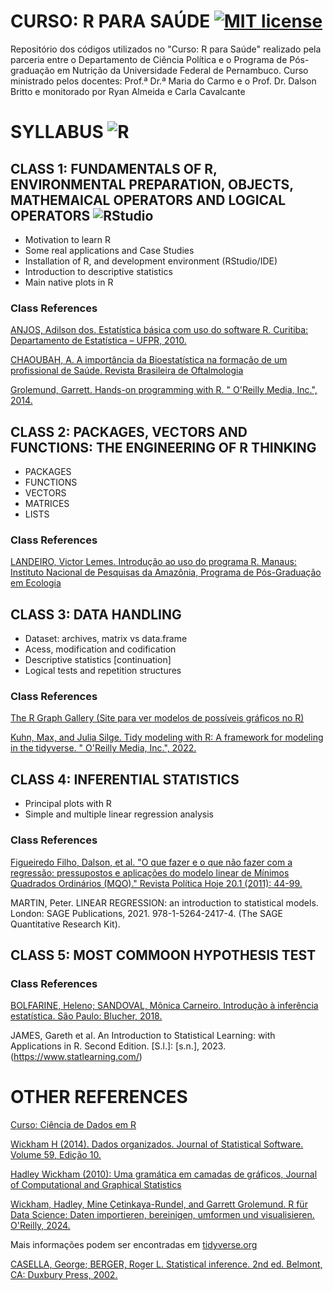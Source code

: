 # CURSO: R PARA SAÚDE   [![MIT license](https://img.shields.io/badge/License-MIT-blue.svg)](https://lbesson.mit-license.org/)
Repositório dos códigos utilizados no "Curso: R para Saúde" realizado pela parceria entre o Departamento de Ciência Política e o Programa de Pós-graduação em Nutrição da Universidade Federal de Pernambuco. Curso ministrado pelos docentes: Prof.ª Dr.ª Maria do Carmo e o Prof. Dr. Dalson Britto e monitorado por Ryan Almeida e Carla Cavalcante 

# SYLLABUS  ![R](https://img.shields.io/badge/r-%23276DC3.svg?style=for-the-badge&logo=r&logoColor=white) 

## CLASS 1: FUNDAMENTALS OF R, ENVIRONMENTAL PREPARATION, OBJECTS, MATHEMAICAL OPERATORS AND LOGICAL OPERATORS  ![RStudio](https://img.shields.io/badge/RStudio-4285F4?style=for-the-badge&logo=rstudio&logoColor=white)

* Motivation to learn R
* Some real applications and Case Studies
* Installation  of R, and development environment (RStudio/IDE)
* Introduction to descriptive statistics
* Main native plots in R

### Class References

[ANJOS, Adilson dos. Estatística básica com uso do software R. Curitiba: Departamento de Estatística – UFPR, 2010.](https://docs.ufpr.br/~aanjos/TRI/R/rbasico.pdf)

[CHAOUBAH, A. A importância da Bioestatística na formação de um profissional de Saúde. Revista Brasileira de Oftalmologia](https://www.scielo.br/j/rbof/a/ZnvJ63VgxhbhWthX9nVBWgg/?format=html&lang=pt)

[Grolemund, Garrett. Hands-on programming with R. " O'Reilly Media, Inc.", 2014.](https://rstudio-education.github.io/hopr/basics.html)

## CLASS 2: PACKAGES, VECTORS AND FUNCTIONS: THE ENGINEERING OF R THINKING

* PACKAGES
* FUNCTIONS
* VECTORS
* MATRICES
* LISTS

### Class References

[LANDEIRO, Victor Lemes. Introdução ao uso do programa R. Manaus: Instituto Nacional de Pesquisas da Amazônia, Programa de Pós-Graduação em Ecologia](https://cran.r-project.org/doc/contrib/Landeiro-Introducao.pdf)

## CLASS 3: DATA HANDLING

* Dataset: archives, matrix vs data.frame
* Acess, modification and codification
* Descriptive statistics [continuation]
* Logical tests and repetition structures

### Class References

[The R Graph Gallery (Site para ver modelos de possíveis gráficos no R)](https://r-graph-gallery.com/index.html)

[Kuhn, Max, and Julia Silge. Tidy modeling with R: A framework for modeling in the tidyverse. " O'Reilly Media, Inc.", 2022.](https://www.tmwr.org/)

## CLASS 4: INFERENTIAL STATISTICS

* Principal plots with R
* Simple and multiple linear regression analysis

### Class References

[Figueiredo Filho, Dalson, et al. "O que fazer e o que não fazer com a regressão: pressupostos e aplicações do modelo linear de Mínimos Quadrados Ordinários (MQO)." Revista Política Hoje 20.1 (2011): 44-99.](https://www.academia.edu/8169376/O_que_Fazer_e_o_que_N%C3%A3o_Fazer_com_a_Regress%C3%A3o_pressupostos_e_aplica%C3%A7%C3%B5es_do_modelo_linear_de_M%C3%ADnimos_Quadrados_Ordin%C3%A1rios_MQO)

MARTIN, Peter. LINEAR REGRESSION: an introduction to statistical models. London: SAGE Publications, 2021. 978-1-5264-2417-4. (The SAGE Quantitative Research Kit).

## CLASS 5: MOST COMMOON HYPOTHESIS TEST

### Class References

[BOLFARINE, Heleno; SANDOVAL, Mônica Carneiro. Introdução à inferência estatística. São Paulo: Blucher, 2018.](https://docs.ufpr.br/~lucambio/CE210/LIVRO%20de%20infer%EAncia%20bolfarine.pdf)

JAMES, Gareth et al. An Introduction to Statistical Learning: with Applications in R. Second Edition. [S.l.]: [s.n.], 2023. 
(https://www.statlearning.com/)


# OTHER REFERENCES

[Curso: Ciência de Dados em R](https://livro.curso-r.com/index.html)

[Wickham H (2014). Dados organizados. Journal of Statistical Software. Volume 59, Edição 10.](https://vita.had.co.nz/papers/tidy-data.pdf)

[Hadley Wickham (2010): Uma gramática em camadas de gráficos, Journal of Computational and Graphical Statistics](https://byrneslab.net/classes/biol607/readings/wickham_layered-grammar.pdf)

[Wickham, Hadley, Mine Çetinkaya-Rundel, and Garrett Grolemund. R für Data Science: Daten importieren, bereinigen, umformen und visualisieren. O'Reilly, 2024.](https://pt.r4ds.hadley.nz/)

Mais informações podem ser encontradas em [tidyverse.org](https://tidyverse.org/)

[CASELLA, George; BERGER, Roger L. Statistical inference. 2nd ed. Belmont, CA: Duxbury Press, 2002.](https://www.amazon.com.br/Statistical-Inference-George-Casella/dp/1032593032/ref=sr_1_1?__mk_pt_BR=%C3%85M%C3%85%C5%BD%C3%95%C3%91&crid=32UCM6L87P7E1&dib=eyJ2IjoiMSJ9.Ax3SRemiZDkg6JQcCEjJyvkHFeo9-o-Z8AwK3hLco-p9p1QN5dOVAGYp-1RLcf0wX5z0QLCKtHCJXsXauosVYrzAX5WOG4kYqeJPoTC-M9U8evy8ED_8XzKushqfNV4-0qSUPZJoSDMvHHf9QgkfYZfShcnEblFie46_09JPowIsR77rDAaw3oHsj0MwLZxl.G8t2XqvTavTKwvfQPgVAJ4QK2bSzEZiEhoypCq-SWDI&dib_tag=se&keywords=Statistical+Inference+ByGeorge+Casella%2C+Roger+Berger&qid=1761863452&sprefix=statistical+inference+bygeorge+casella+roger+berger%2Caps%2C229&sr=8-1&ufe=app_do%3Aamzn1.fos.4bddec23-2dcf-4403-8597-e1a02442043d)
